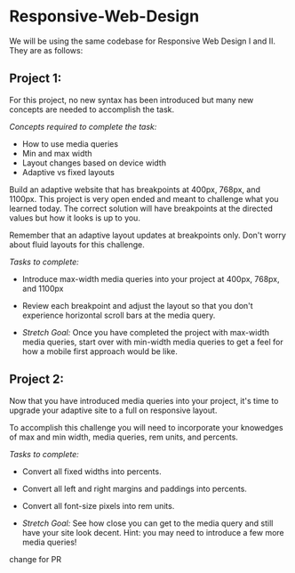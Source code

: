 # Responsive-Web-Design

We will be using the same codebase for Responsive Web Design I and II.  They are as follows:

## Project 1:

For this project, no new syntax has been introduced but many new concepts are needed to accomplish the task.

*Concepts required to complete the task:*
* How to use media queries
* Min and max width
* Layout changes based on device width
* Adaptive vs fixed layouts

Build an adaptive website that has breakpoints at 400px, 768px, and 1100px.  This project is very open ended and meant to challenge what you learned today.  The correct solution will have breakpoints at the directed values but how it looks is up to you.  

Remember that an adaptive layout updates at breakpoints only.  Don't worry about fluid layouts for this challenge.

*Tasks to complete:*
* Introduce max-width media queries into your project at 400px, 768px, and 1100px
* Review each breakpoint and adjust the layout so that you don't experience horizontal scroll bars at the media query.  

* *Stretch Goal:* Once you have completed the project with max-width media queries, start over with min-width media queries to get a feel for how a mobile first approach would be like.


## Project 2: 

Now that you have introduced media queries into your project, it's time to upgrade your adaptive site to a full on responsive layout.  

To accomplish this challenge you will need to incorporate your knowedges of max and min width, media queries, rem units, and percents.

*Tasks to complete:*
* Convert all fixed widths into percents.
* Convert all left and right margins and paddings into percents.
* Convert all font-size pixels into rem units.

* *Stretch Goal:* See how close you can get to the media query and still have your site look decent.  Hint: you may need to introduce a few more media queries!


change for PR